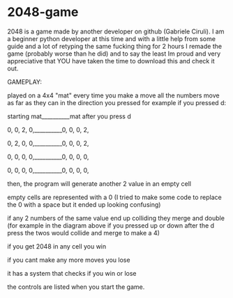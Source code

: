 # 2048-game

2048 is a game made by another developer on github (Gabriele Ciruli).
I am a beginner python developer at this time and with a little help from some guide and a lot of retyping the same fucking thing for 2 hours 
I remade the game (probably worse than he did) and to say the least Im proud and very appreciative that YOU have taken the time to download this and check it out.

GAMEPLAY:

played on a 4x4 "mat"
every time you make a move all the numbers move as far as they can in the direction you pressed
for example if you pressed d:

starting mat__________mat after you press d

0, 0, 2, 0,__________0, 0, 0, 2,

0, 2, 0, 0,__________0, 0, 0, 2,

0, 0, 0, 0,__________0, 0, 0, 0,

0, 0, 0, 0,__________0, 0, 0, 0,


then, the program will generate another 2 value in an empty cell

empty cells are represented with a 0 (I tried to make some code to replace the 0 with a space but it ended up looking confusing)

if any 2 numbers of the same value end up colliding they merge and double (for example in the diagram above if you pressed up or down after the d press the twos would collide and merge to make a 4)

if you get 2048 in any cell you win

if you cant make any more moves you lose

it has a system that checks if you win or lose 

the controls are listed when you start the game.
